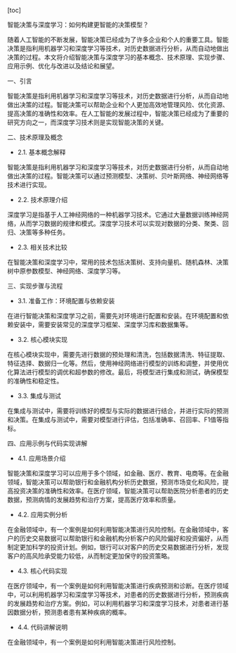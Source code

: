 
[toc]                    
                
                
智能决策与深度学习：如何构建更智能的决策模型？

随着人工智能的不断发展，智能决策已经成为了许多企业和个人的重要工具。智能决策是指利用机器学习和深度学习等技术，对历史数据进行分析，从而自动地做出决策的过程。本文将介绍智能决策与深度学习的基本概念、技术原理、实现步骤、应用示例、优化与改进以及结论和展望。

一、引言

智能决策是指利用机器学习和深度学习等技术，对历史数据进行分析，从而自动地做出决策的过程。智能决策可以帮助企业和个人更加高效地管理风险、优化资源、提高决策的准确性和效率。在人工智能的发展过程中，智能决策已经成为了重要的研究方向之一，而深度学习技术则是实现智能决策的关键。

二、技术原理及概念

- 2.1. 基本概念解释

智能决策是指利用机器学习和深度学习等技术，对历史数据进行分析，从而自动地做出决策的过程。智能决策可以通过预测模型、决策树、贝叶斯网络、神经网络等技术进行实现。

- 2.2. 技术原理介绍

深度学习是指基于人工神经网络的一种机器学习技术。它通过大量数据训练神经网络，从而学习数据的规律和模式。深度学习技术可以实现对数据的分类、聚类、回归、决策等多种任务。

- 2.3. 相关技术比较

在智能决策和深度学习中，常用的技术包括决策树、支持向量机、随机森林、决策树中原参数模型、神经网络、深度学习等。

三、实现步骤与流程

- 3.1. 准备工作：环境配置与依赖安装

在进行智能决策和深度学习之前，需要先对环境进行配置和安装。在环境配置和依赖安装中，需要安装常见的深度学习框架、深度学习库和数据集等。

- 3.2. 核心模块实现

在核心模块实现中，需要先进行数据的预处理和清洗，包括数据清洗、特征提取、特征选择、数据归一化等。然后，使用神经网络进行模型的训练和调整，并使用优化算法进行模型的调优和超参数的修改。最后，将模型进行集成和测试，确保模型的准确性和稳定性。

- 3.3. 集成与测试

在集成与测试中，需要将训练好的模型与实际的数据进行结合，并进行实际的预测和决策。在集成与测试中，需要对模型进行评估，包括准确率、召回率、F1值等指标。

四、应用示例与代码实现讲解

- 4.1. 应用场景介绍

智能决策和深度学习可以应用于多个领域，如金融、医疗、教育、电商等。在金融领域，智能决策可以帮助银行和金融机构分析历史数据，预测市场变化和风险，提高投资决策的准确性和效率。在医疗领域，智能决策可以帮助医院分析患者的历史数据，预测病情的发展趋势和治疗方案，提高医疗效率和质量。

- 4.2. 应用实例分析

在金融领域中，有一个案例是如何利用智能决策进行风险控制。在金融领域中，客户的历史交易数据可以帮助银行和金融机构分析客户的风险偏好和投资偏好，从而制定更加科学的投资计划。例如，银行可以对客户的历史交易数据进行分析，发现客户的高风险承受能力较低，从而制定更加保守的投资策略。

- 4.3. 核心代码实现

在医疗领域中，有一个案例是如何利用智能决策进行疾病预测和诊断。在医疗领域中，可以利用机器学习和深度学习等技术，对患者的历史数据进行分析，预测疾病的发展趋势和治疗方案。例如，可以利用机器学习和深度学习技术，对患者进行基因数据分析，预测患者患有某种疾病的概率。

- 4.4. 代码讲解说明

在金融领域中，有一个案例是如何利用智能决策进行风险控制。

